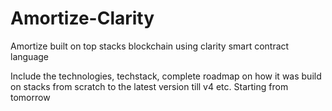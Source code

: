 # Amortize-Clarity
Amortize built on top stacks blockchain using clarity smart contract language

Include the technologies, techstack, complete roadmap on how it was build on stacks from scratch to the latest version till v4 etc. Starting from tomorrow

